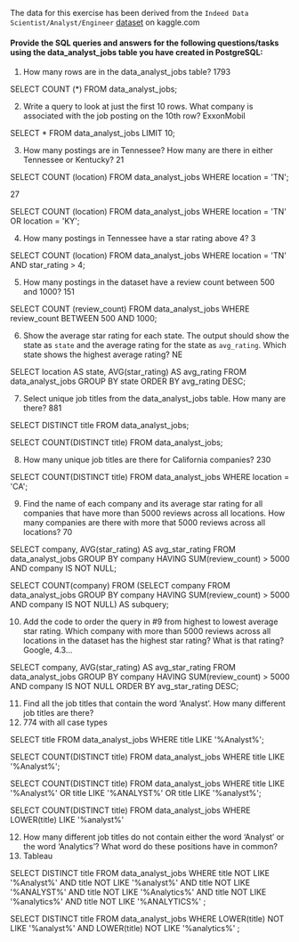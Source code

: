 The data for this exercise has been derived from the `Indeed Data Scientist/Analyst/Engineer` [dataset](https://www.kaggle.com/elroyggj/indeed-dataset-data-scientistanalystengineer) on kaggle.com  

#### Provide the SQL queries and answers for the following questions/tasks using the data_analyst_jobs table you have created in PostgreSQL:

1.	How many rows are in the data_analyst_jobs table?
1793

SELECT COUNT (*)
FROM data_analyst_jobs;

2.	Write a query to look at just the first 10 rows. What company is associated with the job posting on the 10th row?
ExxonMobil

SELECT *
FROM data_analyst_jobs
LIMIT 10;

3.	How many postings are in Tennessee? How many are there in either Tennessee or Kentucky?
21

SELECT COUNT (location)
FROM data_analyst_jobs
WHERE location = 'TN';

27

SELECT COUNT (location)
FROM data_analyst_jobs
WHERE location = 'TN' OR location = 'KY';


4.	How many postings in Tennessee have a star rating above 4?
3

SELECT COUNT (location)
FROM data_analyst_jobs
WHERE location = 'TN' AND star_rating > 4;


5.	How many postings in the dataset have a review count between 500 and 1000?
151

SELECT COUNT (review_count)
FROM data_analyst_jobs
WHERE review_count BETWEEN 500 AND 1000;


6.	Show the average star rating for each state. The output should show the state as `state` and the average rating for the state as `avg_rating`. Which state shows the highest average rating?
NE

SELECT location AS state, AVG(star_rating) AS avg_rating
FROM data_analyst_jobs
GROUP BY state
ORDER BY avg_rating DESC;


7.	Select unique job titles from the data_analyst_jobs table. How many are there?
881

SELECT DISTINCT title
FROM data_analyst_jobs;

SELECT COUNT(DISTINCT title)
FROM data_analyst_jobs;

8.	How many unique job titles are there for California companies?
230

SELECT COUNT(DISTINCT title)
FROM data_analyst_jobs
WHERE location = 'CA';


9.	Find the name of each company and its average star rating for all companies that have more than 5000 reviews across all locations. How many companies are there with more that 5000 reviews across all locations?
70 

SELECT company, AVG(star_rating) AS avg_star_rating
FROM data_analyst_jobs
GROUP BY company
HAVING SUM(review_count) > 5000 AND company IS NOT NULL;

SELECT COUNT(company)
FROM 
(SELECT company
 FROM data_analyst_jobs
GROUP BY company
HAVING SUM(review_count) > 5000 AND company IS NOT NULL) AS subquery;


10.	Add the code to order the query in #9 from highest to lowest average star rating. Which company with more than 5000 reviews across all locations in the dataset has the highest star rating? What is that rating?
Google, 4.3...

SELECT company, AVG(star_rating) AS avg_star_rating
FROM data_analyst_jobs
GROUP BY company
HAVING SUM(review_count) > 5000 AND company IS NOT NULL
ORDER BY avg_star_rating DESC;


11.	Find all the job titles that contain the word ‘Analyst’. How many different job titles are there? 
754. 774 with all case types

SELECT title
FROM data_analyst_jobs
WHERE title LIKE '%Analyst%';

SELECT COUNT(DISTINCT title)
FROM data_analyst_jobs
WHERE title LIKE '%Analyst%';

SELECT COUNT(DISTINCT title)
FROM data_analyst_jobs
WHERE 
title LIKE '%Analyst%' OR
title LIKE '%ANALYST%' OR
title LIKE '%analyst%'; 

SELECT COUNT(DISTINCT title)
FROM data_analyst_jobs
WHERE LOWER(title) LIKE '%analyst%'

12.	How many different job titles do not contain either the word ‘Analyst’ or the word ‘Analytics’? What word do these positions have in common?
4. Tableau

SELECT DISTINCT title
FROM data_analyst_jobs
WHERE 
title NOT LIKE '%Analyst%' AND 
title NOT LIKE '%analyst%' AND
title NOT LIKE '%ANALYST%' AND
title NOT LIKE '%Analytics%' AND
title NOT LIKE '%analytics%' AND
title NOT LIKE '%ANALYTICS%'
;

SELECT DISTINCT title
FROM data_analyst_jobs
WHERE 
LOWER(title) NOT LIKE '%analyst%' AND 
LOWER(title) NOT LIKE '%analytics%'
;
